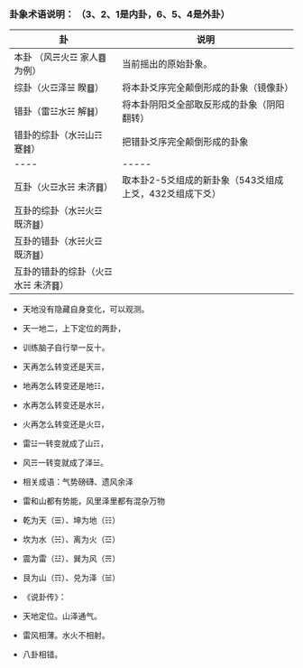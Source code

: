 
### 卦象术语说明： （3、2、1是内卦，6、5、4是外卦）

|卦|说明|
|----|-----|
|本卦 （风☴火☲ 家人䷤为例）|当前摇出的原始卦象。|
|综卦（火☲泽☱ 睽䷥）|将本卦爻序完全颠倒形成的卦象（镜像卦）|
| 错卦（雷☳水☵ 解䷧）|将本卦阴阳爻全部取反形成的卦象（阴阳翻转）|
| 错卦的综卦（水☵山☶ 蹇䷦）|把错卦爻序完全颠倒形成的卦象|
|----|-----|
|互卦（火☲水☵ 未济䷿）|取本卦2-5爻组成的新卦象（543爻组成上爻，432爻组成下爻）|
|互卦的综卦（水☵火☲ 既济䷾）||
|互卦的错卦（水☵火☲ 既济䷾）||
|互卦的错卦的综卦（火☲水☵ 未济䷿）||

- 天地没有隐藏自身变化，可以观测。
- 天一地二，上下定位的两卦，
- 训练脑子自行举一反十。

- 天再怎么转变还是天☰，
- 地再怎么转变还是地☷，

- 水再怎么转变还是水☵，
- 火再怎么转变还是火☲，

- 雷☳一转变就成了山☶，
- 风☴一转变就成了泽☱。

- 相关成语：气势磅礴、遗风余泽
- 雷和山都有势能，风里泽里都有混杂万物

- 乾为天（☰）、坤为地（☷）
- 坎为水（☵）、离为火（☲）
- 震为雷（☳）、巽为风（☴）
- 艮为山（☶）、兑为泽（☱）
- 《说卦传》：
- 天地定位。山泽通气。
- 雷风相薄。水火不相射。
- 八卦相错。
